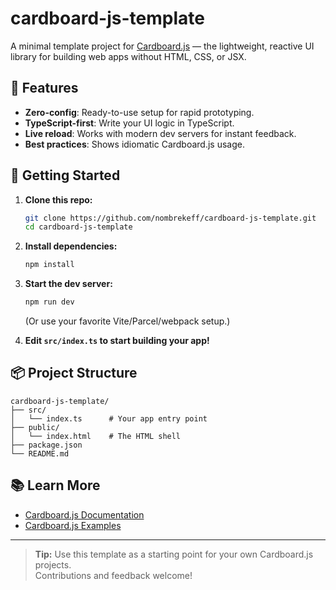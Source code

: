 # cardboard-js-template

A minimal template project for [Cardboard.js](https://github.com/nombrekeff/cardboard-js) — the lightweight, reactive UI library for building web apps without HTML, CSS, or JSX.

## 🚀 Features

- **Zero-config**: Ready-to-use setup for rapid prototyping.
- **TypeScript-first**: Write your UI logic in TypeScript.
- **Live reload**: Works with modern dev servers for instant feedback.
- **Best practices**: Shows idiomatic Cardboard.js usage.

## 🏁 Getting Started

1. **Clone this repo:**
   ```sh
   git clone https://github.com/nombrekeff/cardboard-js-template.git
   cd cardboard-js-template
   ```

2. **Install dependencies:**
   ```sh
   npm install
   ```

3. **Start the dev server:**
   ```sh
   npm run dev
   ```
   (Or use your favorite Vite/Parcel/webpack setup.)

4. **Edit `src/index.ts` to start building your app!**

## 📦 Project Structure

```
cardboard-js-template/
├── src/
│   └── index.ts      # Your app entry point
├── public/
│   └── index.html    # The HTML shell
├── package.json
└── README.md
```

## 📚 Learn More

- [Cardboard.js Documentation](https://github.com/nombrekeff/cardboard-js/wiki)
- [Cardboard.js Examples](https://github.com/nombrekeff/cardboard-js/tree/main/examples)

---

> **Tip:** Use this template as a starting point for your own Cardboard.js projects.  
> Contributions and feedback welcome!

